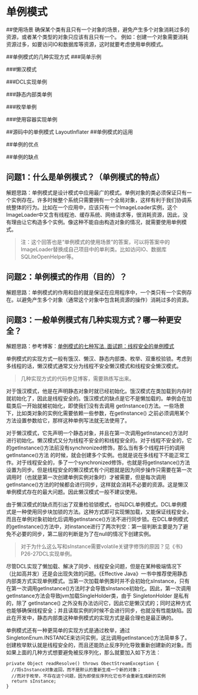 # 单例模式

##使用场景
确保某个类有且只有一个对象的场景，避免产生多个对象消耗过多的资源，或者某个类型的对象只应该有且只有一个。
例如：创建一个对象需要消耗资源过多，如要访问IO和数据库等资源，这时就要考虑使用单例模式。

##单例模式的几种实现方式
###简单示例

###懒汉模式

###DCL实现单例

###静态内部类单例

###枚举单例

###使用容器实现单例

##源码中的单例模式
LayoutInflater
##单例模式的运用

##单例的优点

##单例的缺点


## 问题1：什么是单例模式？（单例模式的特点）

解题思路：单例模式是设计模式中应用最广的模式。单例对象的类必须保证只有一个实例存在。许多时候整个系统只需要拥有一个全局对象，这样有利于我们协调系统整体的行为。比如在一个应用中，应该只有一个ImageLoader实例，这个ImageLoader中又含有线程池、缓存系统、网络请求等，很消耗资源，因此，没有理由让它构造多个实例。像这种不能自由构造对象的情况，就需要使用单例模式。

>注：这个回答也是“单例模式的使用场景”的答案，可以将答案中的ImageLoader替换成自己项目中的单利类。比如访问IO、数据库SQLiteOpenHelper等。

## 问题2：单例模式的作用（目的）？

解题思路：单例模式的作用和目的就是保证在应用程序中，一个类只有一个实例存在。以避免产生多个对象（通常这个对象中包含耗资源的操作）消耗过多的资源。

## 问题3：一般单例模式有几种实现方式？哪一种更安全？

解题思路：参考博客：[单例模式的七种写法, 面试题：线程安全的单例模式](http://blog.csdn.net/liangxw1/article/details/51353654)

单例模式的实现方式一般有饿汉、懒汉、静态内部类、枚举、双重校验锁。考虑到多线程的话，懒汉模式通常又分为线程不安全懒汉模式和线程安全懒汉模式。

>几种实现方式的代码参见博客，需要熟练写出来。

对于饿汉模式，他是在声明静态对象时就已经初始化。饿汉模式在类加载到内存时就初始化了，因此是线程安全的。饿汉模式的缺点是它不是懒加载的。单例会在加载类后一开始就被初始化，即使我们没有去调用 getInstance()方法。一些场景下，比如类对象的实例化需要依赖一些参数，在getInstance() 之前必须调用某个方法设置参数给它，那样这种单例写法就无法使用了。

对于懒汉模式，它先声明一个静态对象，并且在第一次调用getInstance()方法时进行初始化。懒汉模式又分为线程不安全的和线程安全的。对于线程不安全的，它的getInstance()方法前没有synchronized修饰，那么当有多个线程并行的调用 getInstance()方法 的时候，就会创建多个实例。也就是说在多线程下不能正常工作。对于线程安全的，多了一个synchronized修饰，也就是将getInstance()方法设置为同步。但是线程安全的懒汉模式有个问题就是因为同步操作只需要在第一次调用时（也就是第一次创建单例实例对象时）才被需要，但是每次调用getInstance()方法的时候都会进行同步，这样就会消耗不必要的资源。这是懒汉单例模式存在的最大问题。因此懒汉模式一般不建议使用。

由于懒汉模式的缺点而引出了双重检验锁模式，也叫DCL单例模式。DCL单例模式是一种使用同步块加锁的方法。这种方式即可实现懒加载，又能保证线程安全，而且在单例对象初始化后调用getInstance()方法不进行同步锁。在DCL单例模式的getInstance()方法中，对instance进行了两次判空：第一层判断主要是为了避免不必要的同步，第二层的判断是为了在null的情况下创建实例。

>对于为什么这么写和sInstance需要volatile关键字修饰的原因？见《书》P26-27DCL实现单例。

尽管DCL实现了懒加载、解决了同步、线程安全问题，但是在某种极端情况下（比如高并发）还是会出现失效的问题。《Effective Java》一书中推荐使用静态内部类方式实现单例模式。当第一次加载单例类时并不会初始化sInstance，只有在第一次调用getInstance()方法时才会导致sInstance初始化。因此，第一次调用getInstance方法会导致jvm加载SingleHolder类，由于 SingletonHolder 是私有的，除了 getInstance() 之外没有办法访问它，因此它是懒汉式的；同时这种方式也能够确保线程安全；并且读取实例的时候不会进行同步，也就没有性能缺陷。因此在开发中，静态内部类这种单例模式的实现方式是最合理也是最正确的。

单例模式还有一种更简单的实现方式是通过枚举，通过SingletonEnum.INSTANCE来访问实例，这比调用getInstance()方法简单多了。创建枚举默认就是线程安全的，而且还能防止反序列化导致重新创建新的对象。而如果上面的几种方式想要避免被反序列化，那么就要加入如下方法：

```
private Object readResolve() throws ObectStreamException {
  //将sInstance对象返回，而不是默认的重新生成一个新的对象；
  //而对于枚举，不存在这个问题，因为即使反序列化它也不会重新生成新的实例
  return sInstance;
}
```





















